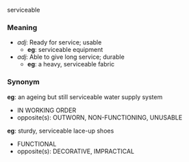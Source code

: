serviceable
### Meaning
+ _adj_: Ready for service; usable
    + __eg__: serviceable equipment
+ _adj_: Able to give long service; durable
    + __eg__: a heavy, serviceable fabric

### Synonym

__eg__: an ageing but still serviceable water supply system

+ IN WORKING ORDER
+ opposite(s): OUTWORN, NON-FUNCTIONING, UNUSABLE

__eg__: sturdy, serviceable lace-up shoes

+ FUNCTIONAL
+ opposite(s): DECORATIVE, IMPRACTICAL


